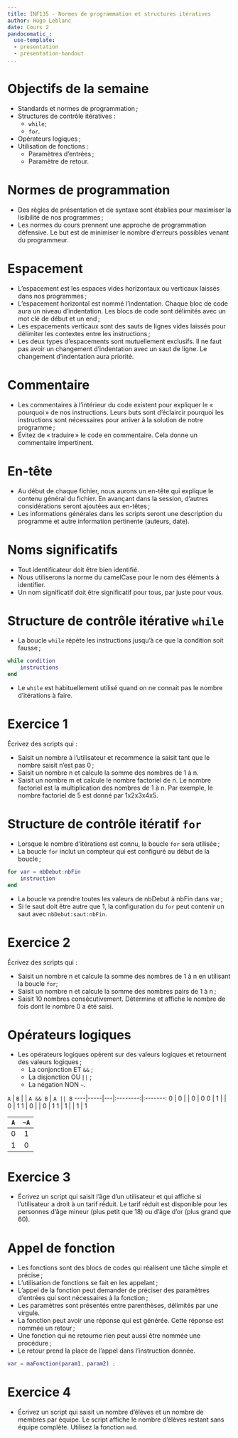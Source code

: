 ```yaml
---
title: INF135 - Normes de programmation et structures itératives
author: Hugo Leblanc
date: Cours 2
pandocomatic_:
  use-template: 
  - presentation
  - presentation-handout
...
```


# Objectifs de la semaine
* Standards et normes de programmation ;
* Structures de contrôle itératives :
    * `while`;
    * `for`.
* Opérateurs logiques ;
* Utilisation de fonctions :
    * Paramètres d’entrées ;
    * Paramètre de retour.

# Normes de programmation
* Des règles de présentation et de syntaxe sont établies pour maximiser la lisibilité de nos programmes ;
* Les normes du cours prennent une approche de programmation défensive. Le but est de minimiser le nombre d’erreurs possibles venant du programmeur.

# Espacement
* L’espacement est les espaces vides horizontaux ou verticaux laissés dans nos programmes ;
* L’espacement horizontal est nommé l’indentation. Chaque bloc de code aura un niveau d’indentation. Les blocs de code sont délimités avec un mot clé de début et un end ;
* Les espacements verticaux sont des sauts de lignes vides laissés pour délimiter les contextes entre les instructions ;
* Les deux types d’espacements sont mutuellement exclusifs. Il ne faut pas avoir un changement d’indentation avec un saut de ligne. Le changement d’indentation aura priorité.

# Commentaire
* Les commentaires à l’intérieur du code existent pour expliquer le « pourquoi » de nos instructions. Leurs buts sont d’éclaircir pourquoi les instructions sont nécessaires pour arriver à la solution de notre programme ;
* Évitez de « traduire » le code en commentaire. Cela donne un commentaire impertinent.

# En-tête
* Au début de chaque fichier, nous aurons un en-tête qui explique le contenu général du fichier. En avançant dans la session, d’autres considérations seront ajoutées aux en-têtes ;
* Les informations générales dans les scripts seront une description du programme et autre information pertinente (auteurs, date).

# Noms significatifs
* Tout identificateur doit être bien identifié.
* Nous utiliserons la norme du camelCase pour le nom des éléments à identifier.
* Un nom significatif doit être significatif pour tous, par juste pour vous.

# Structure de contrôle itérative `while`
* La boucle `while` répète les instructions jusqu’à ce que la condition soit fausse ;

~~~MATLAB
while condition
    instructions
end
~~~

* Le `while` est habituellement utilisé quand on ne connait pas le nombre d’itérations à faire.

# Exercice 1
Écrivez des scripts qui :

* Saisit un nombre à l’utilisateur et recommence la saisit tant que le nombre saisit n’est pas 0 ;
* Saisit un nombre n et calcule la somme des nombres de 1 à n.
* Saisit un nombre m et calcule le nombre factoriel de n. Le nombre factoriel est la multiplication des nombres de 1 à n. Par exemple, le nombre factoriel de 5 est donné par 1x2x3x4x5.

# Structure de contrôle itératif `for`
* Lorsque le nombre d’itérations est connu, la boucle `for` sera utilisée ;
* La boucle `for` inclut un compteur qui est configuré au début de la boucle ;

~~~MATLAB
for var = nbDebut:nbFin
    instruction
end
~~~

* La boucle va prendre toutes les valeurs de nbDebut à nbFin dans var ;
* Si le saut doit être autre que 1, la configuration du `for` peut contenir un saut avec `nbDebut:saut:nbFin`.

# Exercice 2
Écrivez des scripts qui :

* Saisit un nombre n et calcule la somme des nombres de 1 à n en utilisant la boucle `for`;
* Saisit un nombre n et calcule la somme des nombres pairs de 1 à n ;
* Saisit 10 nombres consécutivement. Détermine et affiche le nombre de fois dont le nombre 0 a été saisi.

# Opérateurs logiques
* Les opérateurs logiques opèrent sur des valeurs logiques et retournent des valeurs logiques ;
    * La conjonction ET `&&` ;
    * La disjonction OU `||` ;
    * La négation NON `~`.

`A` | `B` |   | `A && B` | `A || B`
----|-----|---|:--------:|:-------:
0   | 0   |   | 0        | 0
0   | 1   |   | 0        | 1
1   | 0   |   | 0        | 1
1   | 1   |   | 1        | 1

`A` | `~A`
----|:---:
0   | 1
1   | 0

# Exercice 3
* Écrivez un script qui saisit l’âge d’un utilisateur et qui affiche si l’utilisateur a droit à un tarif réduit. Le tarif réduit est disponible pour les personnes d’âge mineur (plus petit que 18) ou d’âge d’or (plus grand que 60).

# Appel de fonction
* Les fonctions sont des blocs de codes qui réalisent une tâche simple et précise ;
* L’utilisation de fonctions se fait en les appelant ;
* L’appel de la fonction peut demander de préciser des paramètres d’entrées qui sont nécessaires à la fonction ;
* Les paramètres sont présentés entre parenthèses, délimités par une virgule.
* La fonction peut avoir une réponse qui est générée. Cette réponse est nommée un retour ;
* Une fonction qui ne retourne rien peut aussi être nommée une procédure ;
* Le retour prend la place de l’appel dans l’instruction donnée.

~~~MATLAB
var = maFonction(param1, param2) ;
~~~

# Exercice 4
* Écrivez un script qui saisit un nombre d’élèves et un nombre de membres par équipe. Le script affiche le nombre d’élèves restant sans équipe complète. Utilisez la fonction `mod`.